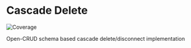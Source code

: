 # Cascade Delete

![Coverage](https://api.venn.city/production/coverage/badge?branch=master&repository=@venncity/cascade-delete)

Open-CRUD schema based cascade delete/disconnect implementation 
